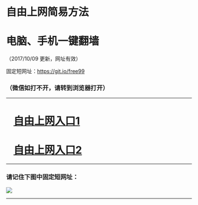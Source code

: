 ﻿# 自由上网简易方法

# 电脑、手机一键翻墙

（2017/10/09 更新，网址有效）

固定短网址：https://git.io/free99

### （微信如打不开，请转到浏览器打开）


***





# &nbsp;&nbsp; <a href="http://ft1434727310.fwq-tz-1001.info/fwqtz01.html?t=100900125459 " target="_blank">自由上网入口1</a>
# &nbsp;&nbsp; <a href="http://ft1558811165.fwq-tz-1002.info/fwqtz02.html?t=100900124624 " target="_blank">自由上网入口2</a>
***

### 请记住下图中固定短网址：

<img src="https://s3-us-west-2.amazonaws.com/fwq-1001/yjfq-20170905okok.png" /> 


***


